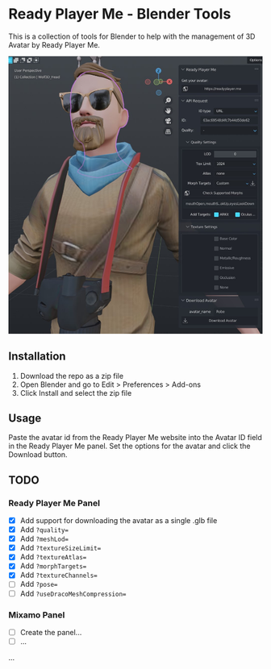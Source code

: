 # Ready Player Me - Blender Tools

This is a collection of tools for Blender to help with the management of 3D Avatar by Ready Player Me.

![Ready Player Me - Blender Tools - Screenshot](screenshot.jpg)

## Installation

1. Download the repo as a zip file
2. Open Blender and go to Edit > Preferences > Add-ons
3. Click Install and select the zip file

## Usage

Paste the avatar id from the Ready Player Me website into the Avatar ID field in the Ready Player Me panel.
Set the options for the avatar and click the Download button.

## TODO

### Ready Player Me Panel

- [x] Add support for downloading the avatar as a single .glb file
- [x] Add `?quality=`
- [x] Add `?meshLod=`
- [x] Add `?textureSizeLimit=`
- [x] Add `?textureAtlas=`
- [x] Add `?morphTargets=`
- [x] Add `?textureChannels=`
- [ ] Add `?pose=`
- [ ] Add `?useDracoMeshCompression=`

### Mixamo Panel

- [ ] Create the panel...
- [ ] ...

...
